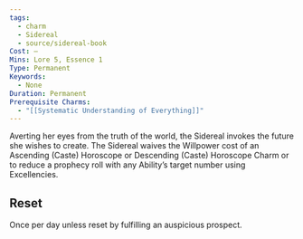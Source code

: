 ```yaml
---
tags:
  - charm
  - Sidereal
  - source/sidereal-book
Cost: —
Mins: Lore 5, Essence 1
Type: Permanent
Keywords:
  - None
Duration: Permanent
Prerequisite Charms:
  - "[[Systematic Understanding of Everything]]"
---
```

Averting her eyes from the truth of the world, the Sidereal invokes the future she wishes to create. The Sidereal waives the Willpower cost of an Ascending (Caste) Horoscope or Descending (Caste) Horoscope Charm or to reduce a prophecy roll with any Ability’s target number using Excellencies. 
## Reset
Once per day unless reset by fulfilling an auspicious prospect.